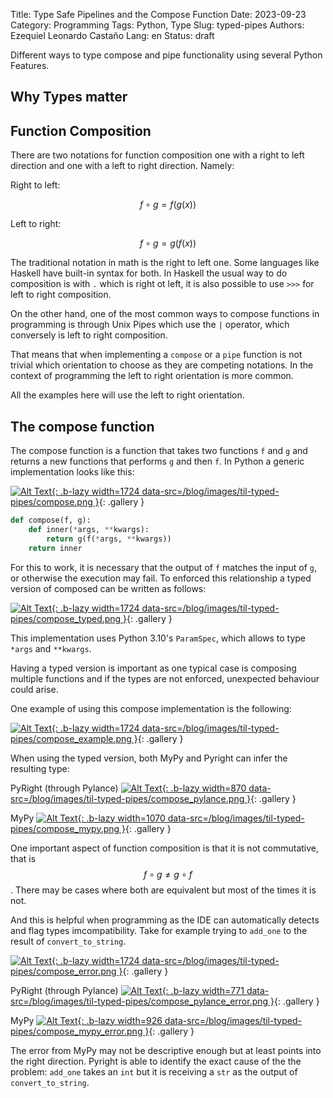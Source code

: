 Title: Type Safe Pipelines and the Compose Function
Date: 2023-09-23
Category: Programming 
Tags: Python, Type
Slug: typed-pipes
Authors: Ezequiel Leonardo Castaño 
Lang: en 
Status: draft

<!-- PELICAN_BEGIN_SUMMARY -->

Different ways to type compose and pipe functionality using several Python
Features.

<!-- PELICAN_END_SUMMARY -->

## Why Types matter

## Function Composition

There are two notations for function composition one with a right to left
direction and one with a left to right direction. Namely:

Right to left:

$$f∘g = f(g(x))$$

Left to right:

$$f∘g = g(f(x))$$

The traditional notation in math is the right to left one. Some languages like
Haskell have built-in syntax for both. In Haskell the usual way to do
composition is with `.` which is right ot left, it is also possible to use `>>>`
for left to right composition. 

On the other hand, one of the most common ways to compose functions in
programming is through Unix Pipes which use the `|` operator, which conversely
is left to right composition.

That means that when implementing a `compose` or a `pipe` function is not
trivial which orientation to choose as they are competing notations. In the
context of programming the left to right orientation is more common.

All the examples here will use the left to right orientation.

## The compose function

The compose function is a function that takes two functions `f` and `g` and
returns a new functions that performs `g` and then `f`. In Python a generic
implementation looks like this:

[![Alt Text]({static}images/til-typed-pipes/compose-thumbnail.png){: .b-lazy width=1724 data-src=/blog/images/til-typed-pipes/compose.png }](/blog/images/til-typed-pipes/compose.png){: .gallery }


```python
def compose(f, g):
    def inner(*args, **kwargs):
        return g(f(*args, **kwargs))
    return inner
```

For this to work, it is necessary that the output of `f` matches the input of
`g`, or otherwise the execution may fail. To enforced this relationship a typed
version of composed can be written as follows:

[![Alt Text]({static}images/til-typed-pipes/compose_typed-thumbnail.png){: .b-lazy width=1724 data-src=/blog/images/til-typed-pipes/compose_typed.png }](/blog/images/til-typed-pipes/compose_typed.png){: .gallery }

This implementation uses Python 3.10's `ParamSpec`, which allows to type `*args`
and `**kwargs`.

Having a typed version is important as one typical case is composing multiple
functions and if the types are not enforced, unexpected behaviour could arise.

One example of using this compose implementation is the following:

[![Alt Text]({static}images/til-typed-pipes/compose_example-thumbnail.png){: .b-lazy width=1724 data-src=/blog/images/til-typed-pipes/compose_example.png }](/blog/images/til-typed-pipes/compose_example.png){: .gallery }

When using the typed version, both MyPy and Pyright can infer the resulting type:

PyRight (through Pylance)
[![Alt Text]({static}images/til-typed-pipes/compose_pylance-thumbnail.png){: .b-lazy width=870 data-src=/blog/images/til-typed-pipes/compose_pylance.png }](/blog/images/til-typed-pipes/compose_pylance.png){: .gallery }

MyPy
[![Alt Text]({static}images/til-typed-pipes/compose_mypy-thumbnail.png){: .b-lazy width=1070 data-src=/blog/images/til-typed-pipes/compose_mypy.png }](/blog/images/til-typed-pipes/compose_mypy.png){: .gallery }


One important aspect of function composition is that it is not commutative, that
is $$f∘g \neq g∘f$$. There may be cases where both are equivalent but most of
the times it is not.

And this is helpful when programming as the IDE can automatically detects and
flag types imcompatibility. Take for example trying to `add_one` to the result
of `convert_to_string`.

[![Alt Text]({static}images/til-typed-pipes/compose_error-thumbnail.png){: .b-lazy width=1724 data-src=/blog/images/til-typed-pipes/compose_error.png }](/blog/images/til-typed-pipes/compose_error.png){: .gallery }

PyRight (through Pylance)
[![Alt Text]({static}images/til-typed-pipes/compose_pylance_error-thumbnail.png){: .b-lazy width=771 data-src=/blog/images/til-typed-pipes/compose_pylance_error.png }](/blog/images/til-typed-pipes/compose_pylance_error.png){: .gallery }

MyPy
[![Alt Text]({static}images/til-typed-pipes/compose_mypy_error-thumbnail.png){: .b-lazy width=926 data-src=/blog/images/til-typed-pipes/compose_mypy_error.png }](/blog/images/til-typed-pipes/compose_mypy_error.png){: .gallery }

The error from MyPy may not be descriptive enough but at least points into the
right direction. Pyright is able to identify the exact cause of the the problem:
`add_one` takes an `int` but it is receiving a `str` as the output of
`convert_to_string`.

